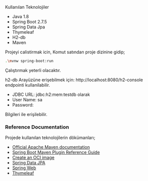 Kullanılan Teknolojiler
* Java 1.8
* Spring Boot 2.7.5
* Spring Data Jpa
* Thymeleaf
* H2-db
* Maven


Projeyi calistirmak icin, Komut satından proje dizinine gidip;

```sh
.\mvnw spring-boot:run
```


Çalıştırmak yeterli olacaktır.


h2-db Arayüzüne erişebilmek için: http://localhost:8080/h2-console endpointi kullanilabilir.

* JDBC URL: jdbc:h2:mem:testdb olarak
* User Name: sa
* Password: 

Bilgileri ile erişilebilir.



### Reference Documentation
Projede kullanılan teknolojilerin dökümanları;

* [Official Apache Maven documentation](https://maven.apache.org/guides/index.html)
* [Spring Boot Maven Plugin Reference Guide](https://docs.spring.io/spring-boot/docs/2.7.5/maven-plugin/reference/html/)
* [Create an OCI image](https://docs.spring.io/spring-boot/docs/2.7.5/maven-plugin/reference/html/#build-image)
* [Spring Data JPA](https://docs.spring.io/spring-boot/docs/2.7.5/reference/htmlsingle/#data.sql.jpa-and-spring-data)
* [Spring Web](https://docs.spring.io/spring-boot/docs/2.7.5/reference/htmlsingle/#web)
* [Thymeleaf](https://docs.spring.io/spring-boot/docs/2.7.5/reference/htmlsingle/#web.servlet.spring-mvc.template-engines)


